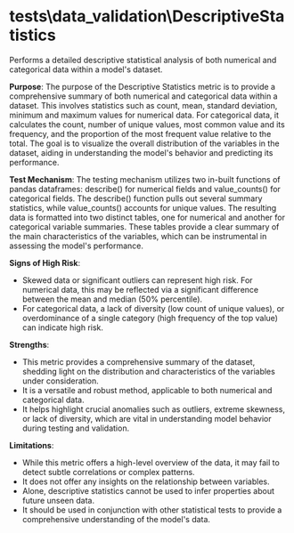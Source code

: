 # tests\data_validation\DescriptiveStatistics

Performs a detailed descriptive statistical analysis of both numerical and categorical data within a model's
dataset.

**Purpose**: The purpose of the Descriptive Statistics metric is to provide a comprehensive summary of both
numerical and categorical data within a dataset. This involves statistics such as count, mean, standard deviation,
minimum and maximum values for numerical data. For categorical data, it calculates the count, number of unique
values, most common value and its frequency, and the proportion of the most frequent value relative to the total.
The goal is to visualize the overall distribution of the variables in the dataset, aiding in understanding the
model's behavior and predicting its performance.

**Test Mechanism**: The testing mechanism utilizes two in-built functions of pandas dataframes: describe() for
numerical fields and value_counts() for categorical fields. The describe() function pulls out several summary
statistics, while value_counts() accounts for unique values. The resulting data is formatted into two distinct
tables, one for numerical and another for categorical variable summaries. These tables provide a clear summary of
the main characteristics of the variables, which can be instrumental in assessing the model's performance.

**Signs of High Risk**:
- Skewed data or significant outliers can represent high risk. For numerical data, this may be reflected via a
significant difference between the mean and median (50% percentile).
- For categorical data, a lack of diversity (low count of unique values), or overdominance of a single category
(high frequency of the top value) can indicate high risk.

**Strengths**:
- This metric provides a comprehensive summary of the dataset, shedding light on the distribution and
characteristics of the variables under consideration.
- It is a versatile and robust method, applicable to both numerical and categorical data.
- It helps highlight crucial anomalies such as outliers, extreme skewness, or lack of diversity, which are vital in
understanding model behavior during testing and validation.

**Limitations**:
- While this metric offers a high-level overview of the data, it may fail to detect subtle correlations or complex
patterns.
- It does not offer any insights on the relationship between variables.
- Alone, descriptive statistics cannot be used to infer properties about future unseen data.
- It should be used in conjunction with other statistical tests to provide a comprehensive understanding of the
model's data.